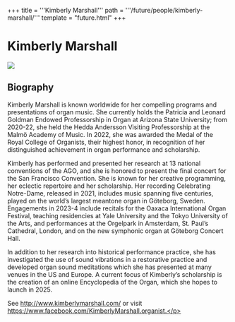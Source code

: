+++
title = '''Kimberly Marshall'''
path = '''/future/people/kimberly-marshall/'''
template = "future.html"
+++

<h1>Kimberly Marshall</h1>

<img class="speaker-photo" src="https://custom.cvent.com/C3A4539B19F74ABCB6FCE437F6BC0A74/files/event/910aaf2914d44586a56fbd0b3b2c31c0/1fc59096220348de8b97183bbda816f2.jpeg">
<h2>Biography</h2>
<p>Kimberly Marshall is known worldwide for her compelling programs and presentations of organ music. She currently holds the Patricia and Leonard Goldman Endowed Professorship in Organ at Arizona State University; from 2020-22, she held the Hedda Andersson Visiting Professorship at the Malmö Academy of Music. In 2022, she was awarded the Medal of the Royal College of Organists, their highest honor, in recognition of her distinguished achievement in organ performance and scholarship.

Kimberly has performed and presented her research at 13 national conventions of the AGO, and she is honored to present the final concert for the San Francisco Convention. She is known for her creative programming, her eclectic repertoire and her scholarship. Her recording Celebrating Notre-Dame, released in 2021, includes music spanning five centuries, played on the world’s largest meantone organ in Göteborg, Sweden. Engagements in 2023-4 include recitals for the Oaxaca International Organ Festival, teaching residencies at Yale University and the Tokyo University of the Arts, and performances at the Orgelpark in Amsterdam, St. Paul’s Cathedral, London, and on the new symphonic organ at Göteborg Concert Hall.

In addition to her research into historical performance practice, she has investigated the use of sound vibrations in a restorative practice and developed organ sound meditations which she has presented at many venues in the US and Europe. A current focus of Kimberly’s scholarship is the creation of an online Encyclopedia of the Organ, which she hopes to launch in 2025.

See http://www.kimberlymarshall.com/ or visit https://www.facebook.com/KimberlyMarshall.organist.</p>


